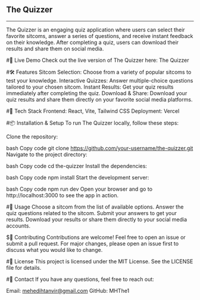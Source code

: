## The Quizzer
---
The Quizzer is an engaging quiz application where users can select their favorite sitcoms, answer a series of questions, and receive instant feedback on their knowledge. After completing a quiz, users can download their results and share them on social media.

#🚀 Live Demo
Check out the live version of The Quizzer here: The Quizzer

#🛠 Features
Sitcom Selection: Choose from a variety of popular sitcoms to test your knowledge.
Interactive Quizzes: Answer multiple-choice questions tailored to your chosen sitcom.
Instant Results: Get your quiz results immediately after completing the quiz.
Download & Share: Download your quiz results and share them directly on your favorite social media platforms.

#🎨 Tech Stack
Frontend: React, Vite, Tailwind CSS
Deployment: Vercel

#📦 Installation & Setup
To run The Quizzer locally, follow these steps:

Clone the repository:

bash
Copy code
git clone https://github.com/your-username/the-quizzer.git
Navigate to the project directory:

bash
Copy code
cd the-quizzer
Install the dependencies:

bash
Copy code
npm install
Start the development server:

bash
Copy code
npm run dev
Open your browser and go to http://localhost:3000 to see the app in action.

#🌟 Usage
Choose a sitcom from the list of available options.
Answer the quiz questions related to the sitcom.
Submit your answers to get your results.
Download your results or share them directly to your social media accounts.

$🤝 Contributing
Contributions are welcome! Feel free to open an issue or submit a pull request. For major changes, please open an issue first to discuss what you would like to change.

#📝 License
This project is licensed under the MIT License. See the LICENSE file for details.

#📧 Contact
If you have any questions, feel free to reach out:

Email: mehedihtanvir@gmail.com
GitHub: MHThe1
